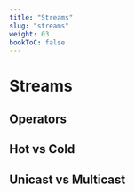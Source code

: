 ```yaml
---
title: "Streams"
slug: "streams"
weight: 03
bookToC: false
---
```


# Streams

## Operators

## Hot vs Cold

## Unicast vs Multicast
